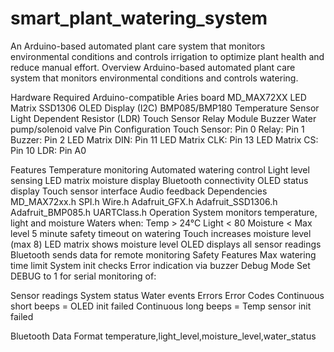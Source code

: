 # smart_plant_watering_system
An Arduino-based automated plant care system that monitors environmental conditions and controls irrigation to optimize plant health and reduce manual effort.
Overview
Arduino-based automated plant care system that monitors environmental conditions and controls watering.

Hardware Required
Arduino-compatible Aries board
MD_MAX72XX LED Matrix
SSD1306 OLED Display (I2C)
BMP085/BMP180 Temperature Sensor
Light Dependent Resistor (LDR)
Touch Sensor
Relay Module
Buzzer
Water pump/solenoid valve
Pin Configuration
Touch Sensor: Pin 0 Relay: Pin 1
Buzzer: Pin 2 LED Matrix DIN: Pin 11 LED Matrix CLK: Pin 13 LED Matrix CS: Pin 10 LDR: Pin A0

Features
Temperature monitoring
Automated watering control
Light level sensing
LED matrix moisture display
Bluetooth connectivity
OLED status display
Touch sensor interface
Audio feedback
Dependencies
MD_MAX72xx.h
SPI.h
Wire.h
Adafruit_GFX.h
Adafruit_SSD1306.h
Adafruit_BMP085.h
UARTClass.h
Operation
System monitors temperature, light and moisture
Waters when:
Temp > 24°C
Light < 80
Moisture < Max level
5 minute safety timeout on watering
Touch increases moisture level (max 8)
LED matrix shows moisture level
OLED displays all sensor readings
Bluetooth sends data for remote monitoring
Safety Features
Max watering time limit
System init checks
Error indication via buzzer
Debug Mode
Set DEBUG to 1 for serial monitoring of:

Sensor readings
System status
Water events
Errors
Error Codes
Continuous short beeps = OLED init failed Continuous long beeps = Temp sensor init failed

Bluetooth Data Format
temperature,light_level,moisture_level,water_status
